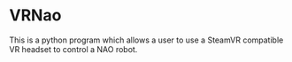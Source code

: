 # VRNao
This is a python program which allows a user to use a SteamVR compatible VR headset to control a NAO robot.
